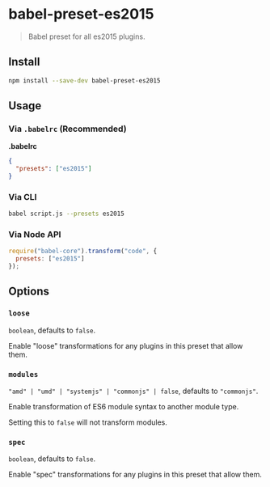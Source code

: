 # babel-preset-es2015

> Babel preset for all es2015 plugins.

## Install

```sh
npm install --save-dev babel-preset-es2015
```

## Usage

### Via `.babelrc` (Recommended)

**.babelrc**

```json
{
  "presets": ["es2015"]
}
```

### Via CLI

```sh
babel script.js --presets es2015
```

### Via Node API

```javascript
require("babel-core").transform("code", {
  presets: ["es2015"]
});
```

## Options

### `loose`

`boolean`, defaults to `false`.

Enable "loose" transformations for any plugins in this preset that allow them.

### `modules`

`"amd" | "umd" | "systemjs" | "commonjs" | false`, defaults to `"commonjs"`.

Enable transformation of ES6 module syntax to another module type.

Setting this to `false` will not transform modules.

### `spec`

`boolean`, defaults to `false`.

Enable "spec" transformations for any plugins in this preset that allow them.
